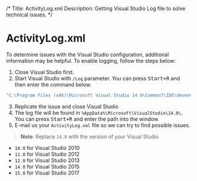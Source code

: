 /*
Title: ActivityLog.xml
Description: Getting Visual Studio Log file to solve technical issues.
*/

# ActivityLog.xml

To determine issues with the Visual Studio configuration, additional information may be helpful. To enable logging, follow the steps below:

1. Close Visual Studio first.
2. Start Visual Studio with `/Log` parameter. You can press <kbd>Start+R</kbd> and then enter the command below.
```bash
"C:\Program Files (x86)\Microsoft Visual Studio 14.0\Common7\IDE\devenv.exe" /Log
```
3. Replicate the issue and close Visual Studio
4. The log file will be found in `%AppData%\Microsoft\VisualStudio\14.0\`. You can press <kbd>Start+R</kbd> and enter the path into the window.
5. E-mail us your `ActivityLog.xml` file so we can try to find possible issues.

> **Note**: Replace `14.0` with the version of your Visual Studio
* `10.0` for Visual Studio 2010
* `11.0` for Visual Studio 2012
* `12.0` for Visual Studio 2013
* `14.0` for Visual Studio 2015
* `15.0` for Visual Studio 2017
